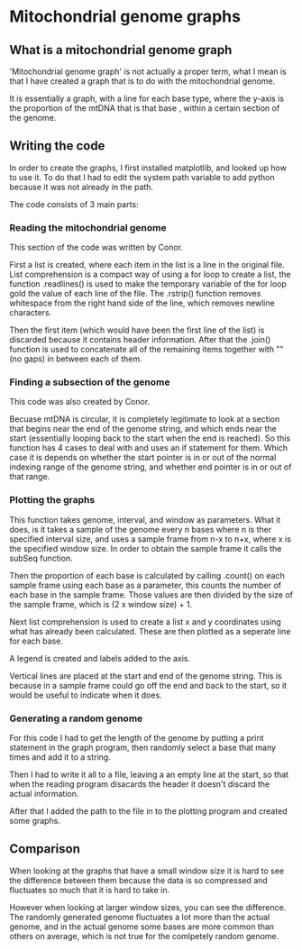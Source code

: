 # Mitochondrial genome graphs

## What is a mitochondrial genome graph
'Mitochondrial genome graph' is not actually a proper term, what I mean is that I have created a graph that is to do with the mitochondrial genome.

It is essentially a graph, with a line for each base type, where the y-axis is the proportion of the mtDNA that is that base , within a certain section of the genome.

## Writing the code
In order to create the graphs, I first installed matplotlib, and looked up how to use it. To do that I had to edit the system path variable to add python because it was not already in the path.

The code consists of 3 main parts:

### Reading the mitochondrial genome
This section of the code was written by Conor.

First a list is created, where each item in the list is a line in the original file. List comprehension is a compact way of using a for loop to create a list, the function .readlines() is used to make the temporary variable of the for loop gold the value of each line of the file. The .rstrip() function removes whitespace from the right hand side of the line, which removes newline characters.

Then the first item (which would have been the first line of the list) is discarded because it contains header information. After that the .join() function is used to concatenate all of the remaining items together with "" (no gaps) in between each of them. 

### Finding a subsection of the genome
This code was also created by Conor.

Becuase mtDNA is circular, it is completely legitimate to look at a section that begins near the end of the genome string, and which ends near the start (essentially looping back to the start when the end is reached). So this function has 4 cases to deal with and uses an if statement for them. Which case it is depends on whether the start pointer is in or out of the normal indexing range of the genome string, and whether end pointer is in or out of that range.

### Plotting the graphs
This function takes genome, interval, and window as parameters. What it does, is it takes a sample of the genome every n bases where n is ther specified interval size, and uses a sample frame from n-x to n+x, where x is the specified window size. In order to obtain the sample frame it calls the subSeq function.

Then the proportion of each base is calculated by calling .count() on each sample frame using each base as a parameter, this counts the number of each base in the sample frame. Those values are then divided by the size of the sample frame, which is (2 x window size) + 1.

Next list comprehension is used to create a list x and y coordinates using what has already been calculated. These are then plotted as a seperate line for each base.

A legend is created and labels added to the axis.

Vertical lines are placed at the start and end of the genome string. This is because in a sample frame could go off the end and back to the start, so it would be useful to indicate when it does.

### Generating a random genome
For this code I had to get the length of the genome by putting a print statement in the graph program, then randomly select a base that many times and add it to a string.

Then I had to write it all to a file, leaving a an empty line at the start, so that when the reading program disacards the header it doesn't discard the actual information.

After that I added the path to the file in to the plotting program and created some graphs.

## Comparison
When looking at the graphs that have a small window size it is hard to see the difference between them because the data is so compressed and fluctuates so much that it is hard to take in.

However when looking at larger window sizes, you can see the difference. The randomly generated genome fluctuates a lot more than the actual genome, and in the actual genome some bases are more common than others on average, which is not true for the comlpetely random genome.
